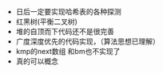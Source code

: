 - 日后一定要实现哈希表的各种探测
- 红黑树(平衡二叉树)
- 堆的自顶而下代码还不是很完善
- 广度深度优先的代码实现，（算法思想已理解）
- kmp的next数组 和bm也不实现了
- 真的可以概念
